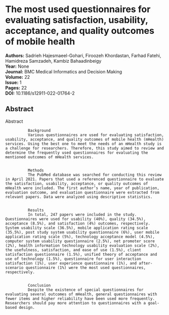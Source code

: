 # The most used questionnaires for evaluating satisfaction, usability, acceptance, and quality outcomes of mobile health

**Authors:** Sadrieh Hajesmaeel-Gohari, Firoozeh Khordastan, Farhad Fatehi, Hamidreza Samzadeh, Kambiz Bahaadinbeigy  
**Year:** None  
**Journal:** BMC Medical Informatics and Decision Making  
**Volume:** 22  
**Issue:** 1  
**Pages:** 22  
**DOI:** 10.1186/s12911-022-01764-2  

## Abstract
Abstract
            
              Background
              Various questionnaires are used for evaluating satisfaction, usability, acceptance, and quality outcomes of mobile health (mHealth) services. Using the best one to meet the needs of an mHealth study is a challenge for researchers. Therefore, this study aimed to review and determine the frequently used questionnaires for evaluating the mentioned outcomes of mHealth services.
            
            
              Methods
              The PubMed database was searched for conducting this review in April 2021. Papers that used a referenced questionnaire to evaluate the satisfaction, usability, acceptance, or quality outcomes of mHealth were included. The first author’s name, year of publication, evaluation outcome, and evaluation questionnaire were extracted from relevant papers. Data were analyzed using descriptive statistics.
            
            
              Results
              In total, 247 papers were included in the study. Questionnaires were used for usability (40%), quality (34.5%), acceptance (8.5%), and satisfaction (4%) outcomes, respectively. System usability scale (36.5%), mobile application rating scale (35.5%), post study system usability questionnaire (6%), user mobile application rating scale (5%), technology acceptance model (4.5%), computer system usability questionnaire (2.5%), net promoter score (2%), health information technology usability evaluation scale (2%), the usefulness, satisfaction, and ease of use (1.5%), client satisfaction questionnaire (1.5%), unified theory of acceptance and use of technology (1.5%), questionnaire for user interaction satisfaction (1%), user experience questionnaire (1%), and after-scenario questionnaire (1%) were the most used questionnaires, respectively.
            
            
              Conclusion
              Despite the existence of special questionnaires for evaluating several outcomes of mHealth, general questionnaires with fewer items and higher reliability have been used more frequently. Researchers should pay more attention to questionnaires with a goal-based design.

